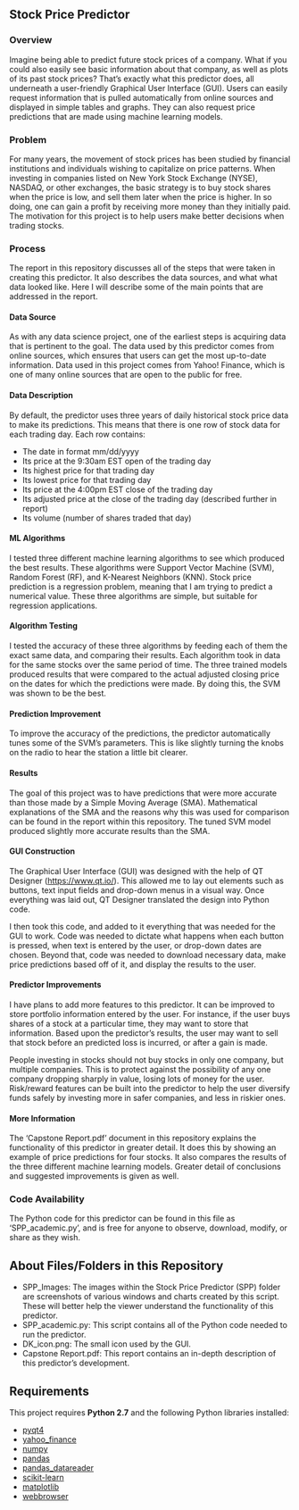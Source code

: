 ## Stock Price Predictor
### Overview
Imagine being able to predict future stock prices of a company. What if you could also easily see basic information about that company, as well as plots of its past stock prices? That’s exactly what this predictor does, all underneath a user-friendly Graphical User Interface (GUI). Users can easily request information that is pulled automatically from online sources and displayed in simple tables and graphs. They can also request price predictions that are made using machine learning models. 
### Problem
For many years, the movement of stock prices has been studied by financial institutions and individuals wishing to capitalize on price patterns. When investing in companies listed on New York Stock Exchange (NYSE), NASDAQ, or other exchanges, the basic strategy is to buy stock shares when the price is low, and sell them later when the price is higher. In so doing, one can gain a profit by receiving more money than they initially paid. The motivation for this project is to help users make better decisions when trading stocks.
### Process
The report in this repository discusses all of the steps that were taken in creating this predictor. It also describes the data sources, and what what data looked like. Here I will describe some of the main points that are addressed in the report.
#### Data Source
As with any data science project, one of the earliest steps is acquiring data that is pertinent to the goal. The data used by this predictor comes from online sources, which ensures that users can get the most up-to-date information. Data used in this project comes from Yahoo! Finance, which is one of many online sources that are open to the public for free. 
#### Data Description
By default, the predictor uses three years of daily historical stock price data to make its predictions. This means that there is one row of stock data for each trading day. Each row contains:
* The date in format mm/dd/yyyy
* Its price at the 9:30am EST open of the trading day 
* Its highest price for that trading day
* Its lowest price for that trading day
* Its price at the 4:00pm EST close of the trading day
* Its adjusted price at the close of the trading day (described further in report)
* Its volume (number of shares traded that day)
#### ML Algorithms
I tested three different machine learning algorithms to see which produced the best results. These algorithms were Support Vector Machine (SVM), Random Forest (RF), and K-Nearest Neighbors (KNN). Stock price prediction is a regression problem, meaning that I am trying to predict a numerical value. These three algorithms are simple, but suitable for regression applications.
#### Algorithm Testing
I tested the accuracy of these three algorithms by feeding each of them the exact same data, and comparing their results. Each algorithm took in data for the same stocks over the same period of time. The three trained models produced results that were compared to the actual adjusted closing price on the dates for which the predictions were made. By doing this, the SVM was shown to be the best. 
#### Prediction Improvement
To improve the accuracy of the predictions, the predictor automatically tunes some of the SVM’s parameters. This is like slightly turning the knobs on the radio to hear the station a little bit clearer. 
#### Results
The goal of this project was to have predictions that were more accurate than those made by a Simple Moving Average (SMA). Mathematical explanations of the SMA and the reasons why this was used for comparison can be found in the report within this repository. The tuned SVM model produced slightly more accurate results than the SMA.

#### GUI Construction
The Graphical User Interface (GUI) was designed with the help of QT Designer (https://www.qt.io/). This allowed me to lay out elements such as buttons, text input fields and drop-down menus in a visual way. Once everything was laid out, QT Designer translated the design into Python code. 

I then took this code, and added to it everything that was needed for the GUI to work. Code was needed to dictate what happens when each button is pressed, when text is entered by the user, or drop-down dates are chosen. Beyond that, code was needed to download necessary data, make price predictions based off of it, and display the results to the user.  

#### Predictor Improvements
I have plans to add more features to this predictor. It can be improved to store portfolio information entered by the user. For instance, if the user buys shares of a stock at a particular time, they may want to store that information. Based upon the predictor’s results, the user may want to sell that stock before an predicted loss is incurred, or after a gain is made.

People investing in stocks should not buy stocks in only one company, but multiple companies. This is to protect against the possibility of any one company dropping sharply in value, losing lots of money for the user. Risk/reward features can be built into the predictor to help the user diversify funds safely by investing more in safer companies, and less in riskier ones.

#### More Information
The ‘Capstone Report.pdf’ document in this repository explains the functionality of this predictor in greater detail. It does this by showing an example of price predictions for four stocks. It also compares the results of the three different machine learning models. Greater detail of conclusions and suggested improvements is given as well. 

### Code Availability
The Python code for this predictor can be found in this file as ‘SPP_academic.py’, and is free for anyone to observe, download, modify, or share as they wish. 
## About Files/Folders in this Repository
* SPP_Images: The images within the Stock Price Predictor (SPP) folder are screenshots of various windows and charts created by this script. These will better help the viewer understand the functionality of this predictor.
* SPP_academic.py: This script contains all of the Python code needed to run the predictor. 
* DK_icon.png: The small icon used by the GUI.
* Capstone Report.pdf: This report contains an in-depth description of this predictor’s development.
 
## Requirements 
This project requires **Python 2.7** and the following Python libraries installed:
* [pyqt4](http://pyqt.sourceforge.net/Docs/PyQt4/)
* [yahoo_finance](https://pypi.python.org/pypi/yahoo-finance)
* [numpy](http://www.numpy.org/)
* [pandas](http://pandas.pydata.org)
* [pandas_datareader](https://pandas-datareader.readthedocs.io/en/latest/)
* [scikit-learn](http://scikit-learn.org/stable/)
* [matplotlib](http://matplotlib.org/)
* [webbrowser](https://docs.python.org/2/library/webbrowser.html)
     
